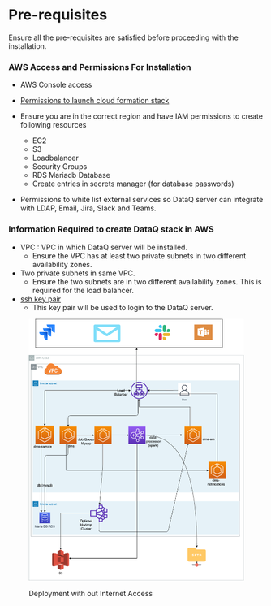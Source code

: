 # Pre-requisites

Ensure all the pre-requisites are satisfied before proceeding with the installation.

### AWS Access and Permissions For Installation

* AWS Console access
* [Permissions to launch cloud formation stack](https://docs.aws.amazon.com/AWSCloudFormation/latest/UserGuide/cfn-using-console.html)
*   Ensure you are in the correct region and have IAM permissions to create following resources &#x20;

    * EC2
    * S3
    * Loadbalancer
    * Security Groups
    * RDS Mariadb Database
    * Create entries in secrets manager (for database passwords)


*   Permissions to white list external services so DataQ server can integrate with LDAP, Email, Jira, Slack and Teams.



### **Information Required to create DataQ stack in AWS**



* VPC  : VPC in which DataQ server will be installed.
  * Ensure the VPC has at least two private subnets in two different availability zones.&#x20;
* Two private subnets in same VPC.&#x20;
  * Ensure the two subnets are in two different availability zones. This is required for the load balancer.&#x20;
* [ssh key pair ](https://docs.aws.amazon.com/AWSEC2/latest/UserGuide/ec2-key-pairs.html)
  * &#x20;This key pair will be used to login to the DataQ server.





<figure><img src="../../../.gitbook/assets/Dataq_without_internet_security_architecture_diagram.drawio.png" alt=""><figcaption><p>Deployment with out Internet Access</p></figcaption></figure>





